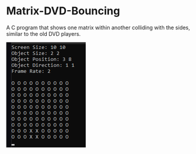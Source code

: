 # Matrix-DVD-Bouncing
 A C program that shows one matrix within another colliding with the sides, similar to the old DVD players.

![Executing](img/working.gif) 
